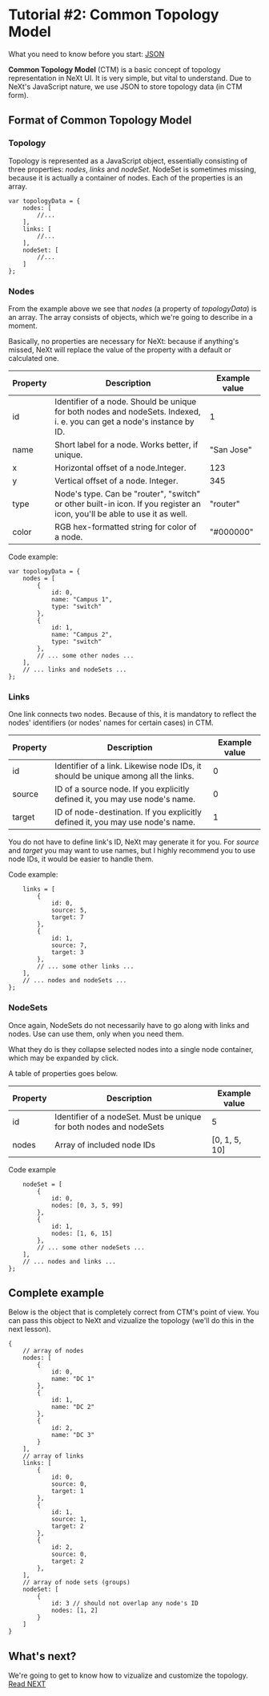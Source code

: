 # Tutorial #2: Common Topology Model
What you need to know before you start: [JSON](http://www.json.org)

**Common Topology Model** (CTM) is a basic concept of topology representation in NeXt UI. It is very simple, but vital to understand. Due to NeXt's JavaScript nature, we use JSON to store topology data (in CTM form). 

## Format of Common Topology Model

### Topology

Topology is represented as a JavaScript object, essentially consisting of three properties: _nodes_, _links_ and _nodeSet_. NodeSet is sometimes missing, because it is actually a container of nodes. Each of the properties is an array.

```
var topologyData = {
    nodes: [
        //...
    ],
    links: [
        //...
    ],
    nodeSet: [
        //...
    ]
};
```

### Nodes

From the example above we see that _nodes_ (a property of _topologyData_) is an array. The array consists of objects, which we're going to describe in a moment.

Basically, no properties are necessary for NeXt: because if anything's missed, NeXt will replace the value of the property with a default or calculated one.

| Property | Description                                                                                                               | Example  value |
|----------|---------------------------------------------------------------------------------------------------------------------------|----------------|
| id       | Identifier of a node. Should be unique for both nodes and nodeSets. Indexed, i. e. you can get a node's instance by ID.   | 1              |
| name     | Short label for a node. Works better, if unique.                                                                          | "San Jose"     |
| x        | Horizontal offset of a node.Integer.                                                                                      | 123            |
| y        | Vertical offset of a node. Integer.                                                                                       | 345            |
| type     | Node's type. Can be "router", "switch" or other built-in icon. If you register an icon, you'll be able to use it as well. | "router"       |
| color    | RGB hex-formatted string for color of a node.                                                                             | "#000000"      |

Code example:

```
var topologyData = {
    nodes = [
        {
            id: 0,
            name: "Campus 1",
            type: "switch"
        },
        {
            id: 1,
            name: "Campus 2",
            type: "switch"
        },
        // ... some other nodes ...
    ],
    // ... links and nodeSets ...
};
```

### Links

One link connects two nodes. Because of this, it is mandatory to reflect the nodes' identifiers (or nodes' names for certain cases) in CTM.

| Property | Description                                                                        | Example value |
|----------|------------------------------------------------------------------------------------|---------------|
| id       | Identifier of a link. Likewise node IDs, it should be unique among all the links.  | 0             |
| source   | ID of a source node. If you explicitly defined it, you may use node's name.        | 0             |
| target   | ID of node-destination. If you explicitly defined it, you may use node's name.     | 1             |

You do not have to define link's ID, NeXt may generate it for you. For _source_ and _target_ you may want to use names, but I highly recommend you to use node IDs, it would be easier to handle them.

Code example:

```
    links = [
        {
            id: 0,
            source: 5,
            target: 7
        },
        {
            id: 1,
            source: 7,
            target: 3
        },
        // ... some other links ...
    ],
    // ... nodes and nodeSets ...
};
```

### NodeSets

Once again, NodeSets do not necessarily have to go along with links and nodes. Use can use them, only when you need them.

What they do is they collapse selected nodes into a single node container, which may be expanded by click.

A table of properties goes below.

| Property | Description                                                          | Example value |
|----------|----------------------------------------------------------------------|---------------|
| id       | Identifier of a nodeSet. Must be unique for both nodes and nodeSets  | 5             |
| nodes    | Array of included node IDs                                           | [0, 1, 5, 10] |


Code example

```
    nodeSet = [
        {
            id: 0,
            nodes: [0, 3, 5, 99]
        },
        {
            id: 1,
            nodes: [1, 6, 15]
        },
        // ... some other nodeSets ...
    ],
    // ... nodes and links ...
};
```

## Complete example

Below is the object that is completely correct from CTM's point of view. You can pass this object to NeXt and vizualize the topology (we'll do this in the next lesson).

```
{
	// array of nodes
	nodes: [
		{
			id: 0,
			name: "DC 1"
		},
		{
			id: 1,
			name: "DC 2"
        },
		{
			id: 2,
			name: "DC 3"
        }
	],
	// array of links
	links: [
		{
			id: 0,
			source: 0,
			target: 1
		},
		{
			id: 1,
			source: 1,
			target: 2
		},
		{
			id: 2,
			source: 0,
			target: 2
		},
	],
	// array of node sets (groups)
	nodeSet: [
		{
			id: 3 // should not overlap any node's ID
			nodes: [1, 2]
		}
	]
}
```

## What's next?
We're going to get to know how to vizualize and customize the topology.
[Read NEXT](./tutorial-003.md)
